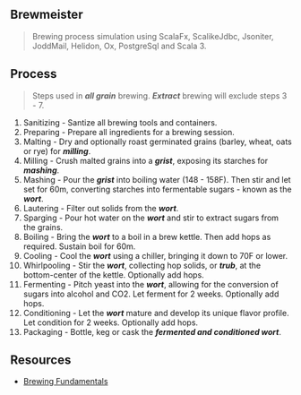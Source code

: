 Brewmeister
-----------
>Brewing process simulation using ScalaFx, ScalikeJdbc, Jsoniter, JoddMail, Helidon, Ox, PostgreSql and Scala 3.

Process
-------
>Steps used in ***all grain*** brewing. ***Extract*** brewing will exclude steps 3 - 7.
1. Sanitizing - Santize all brewing tools and containers.
2. Preparing - Prepare all ingredients for a brewing session.
3. Malting - Dry and optionally roast germinated grains (barley, wheat, oats or rye) for ***milling***.
4. Milling - Crush malted grains into a ***grist***, exposing its starches for ***mashing***.
5. Mashing - Pour the ***grist*** into boiling water (148 - 158F). Then stir and let set for 60m, converting starches into fermentable sugars - known as the ***wort***.
6. Lautering - Filter out solids from the ***wort***.
7. Sparging - Pour hot water on the ***wort*** and stir to extract sugars from the grains.
8. Boiling - Bring the ***wort*** to a boil in a brew kettle. Then add hops as required. Sustain boil for 60m.
9. Cooling - Cool the ***wort*** using a chiller, bringing it down to 70F or lower.
10. Whirlpooling - Stir the ***wort***, collecting hop solids, or ***trub***, at the bottom-center of the kettle. Optionally add hops.
11. Fermenting - Pitch yeast into the ***wort***, allowing for the conversion of sugars into alcohol and CO2. Let ferment for 2 weeks. Optionally add hops.
12. Conditioning - Let the ***wort*** mature and develop its unique flavor profile. Let condition for 2 weeks. Optionally add hops.
13. Packaging - Bottle, keg or cask the ***fermented and conditioned wort***.

Resources
---------
* [Brewing Fundamentals](https://beerconnoisseur.com/articles/beer-101-fundamental-steps-brewing)